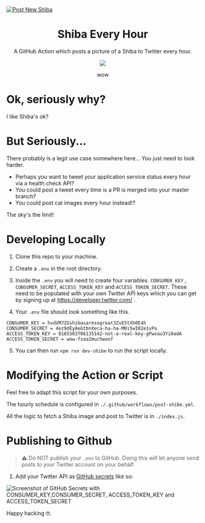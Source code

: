 [![Post New Shiba](https://github.com/chiubaca/shiba-every-hour/actions/workflows/post-shibe.yml/badge.svg)](https://github.com/chiubaca/shiba-every-hour/actions/workflows/post-shibe.yml)

<div align="center">

<h1> Shiba Every Hour </h1>

  <p> A GitHub Action which posts a picture of a Shiba to Twitter every hour.</p> 
  
  <img src="https://user-images.githubusercontent.com/18376481/90677906-ed53a180-e255-11ea-9df6-a2f6a59f0154.png">
  
  <p>wow</p>

</div>

# Ok, seriously why?

I like Shiba's ok?

# But Seriously...


There probably is a legit use case somewhere here... You just need to look harder.
- Perhaps you want to tweet your application service status every hour via a health check API?
- You could post a tweet every time is a PR is merged into your master branch?
- You could post cat images every hour instead!?

The sky's the limit!

# Developing Locally

1. Clone this repo to your machine.

2. Create a `.env` in the root directory.

3. Inside the `.env` you will need to create four variables. `CONSUMER_KEY` , `CONSUMER_SECRET`, `ACCESS_TOKEN_KEY` and `ACCESS_TOKEN_SECRET`. These need to be populated with your own Twitter API keys which you can get by signing up at https://developer.twitter.com/ .

4. Your `.env` file should look something like this.
```
CONSUMER_KEY = hvdVM7ZGshibasaresogreat3ZvE5tXh0E4h
CONSUMER_SECRET = 4ez9dEyAeGtbnXeca-ha-ha-M0i5wI02e1vPa
ACCESS_TOKEN_KEY = 8185583706135142-not-a-real-key-gPwxau3Yi0adA
ACCESS_TOKEN_SECRET = wow-fsaa2muchwoof
```
5. You can then run `npm run dev-shibe` to run the script locally.

# Modifying the Action or Script

Feel free to adapt this script for your own purposes.

The hourly schedule is configured in `./.github/workflows/post-shibe.yml`.

All the logic to fetch a Shiba image and post to Twitter is in `./index.js`.


# Publishing to Github

> ⚠ Do NOT publish your `.env` to GitHub. Doing this will let anyone send posts to your Twitter account on your behalf.

1. Add your Twitter API as [GitHub secrets](https://docs.github.com/en/actions/configuring-and-managing-workflows/creating-and-storing-encrypted-secrets) like so:

![Screenshot of GitHub Secrets with `CONSUMER_KEY`,`CONSUMER_SECRET`, `ACCESS_TOKEN_KEY` and `ACCESS_TOKEN_SECRET`](https://user-images.githubusercontent.com/18376481/90680314-95b73500-e259-11ea-8b06-75067520cefc.PNG)


Happy hacking 🤓.  
